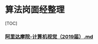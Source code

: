# 算法岗面经整理

[TOC]

### [阿里达摩院-计算机视觉（2019届）.md](https://github.com/DWCTOD/AI_study/blob/master/%E7%AE%97%E6%B3%95%E5%B2%97%E9%9D%A2%E7%BB%8F%E6%95%B4%E7%90%86/%E9%98%BF%E9%87%8C%E8%BE%BE%E6%91%A9%E9%99%A2-%E8%AE%A1%E7%AE%97%E6%9C%BA%E8%A7%86%E8%A7%89%EF%BC%882019%E5%B1%8A%EF%BC%89.md)